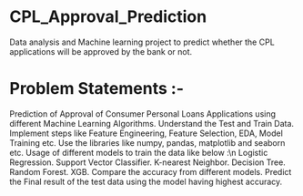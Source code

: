 # CPL_Approval_Prediction
Data analysis and Machine learning project to predict whether the CPL applications will be approved by the bank or not.

# Problem Statements :-
Prediction of Approval of Consumer Personal Loans Applications using different Machine Learning Algorithms.
Understand the Test and Train Data.
Implement steps like Feature Engineering, Feature Selection, EDA, Model Training etc.
Use the libraries like numpy, pandas, matplotlib and seaborn etc.
Usage of different models to train the data like below :\n
    Logistic Regression.
    Support Vector Classifier.
    K-nearest Neighbor.
    Decision Tree.
    Random Forest.
    XGB.
Compare the accuracy from different models.
Predict the Final result of the test data using the model having highest accuracy.
